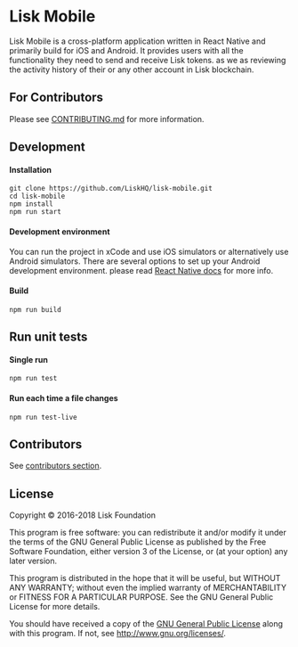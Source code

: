 # Lisk Mobile
Lisk Mobile is a cross-platform application written in React Native and primarily build for iOS and Android. It provides users with all the functionality they need to send and receive Lisk tokens. as we as reviewing the activity history of their or any other account in Lisk blockchain.

## For Contributors
Please see [CONTRIBUTING.md](/CONTRIBUTING.md) for more information.
## Development

#### Installation

```
git clone https://github.com/LiskHQ/lisk-mobile.git
cd lisk-mobile
npm install
npm run start
```

#### Development environment
You can run the project in xCode and use iOS simulators or alternatively use Android simulators. There are several options to set up your Android development environment. please read [React Native docs](https://facebook.github.io/react-native/docs/getting-started.html) for more info.

#### Build

```
npm run build
```

## Run unit tests

#### Single run
```
npm run test
```

#### Run each time a file changes
```
npm run test-live
```

## Contributors
See [contributors section](https://github.com/LiskHQ/lisk-mobile/graphs/contributors).

## License

Copyright © 2016-2018 Lisk Foundation

This program is free software: you can redistribute it and/or modify it under the terms of the GNU General Public License as published by the Free Software Foundation, either version 3 of the License, or (at your option) any later version.

This program is distributed in the hope that it will be useful, but WITHOUT ANY WARRANTY; without even the implied warranty of MERCHANTABILITY or FITNESS FOR A PARTICULAR PURPOSE. See the GNU General Public License for more details.

You should have received a copy of the [GNU General Public License](https://github.com/LiskHQ/lisk-hub/tree/master/LICENSE) along with this program.  If not, see <http://www.gnu.org/licenses/>.

